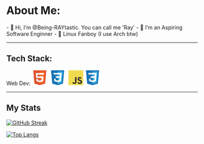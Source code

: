 <h1>About Me:</h1>
- 👋 Hi, I’m @Being-RAYtastic. You can call me 'Ray'
- 🔭 I’m an Aspiring Software Enginner
- 🐧 Linux Fanboy (I use Arch btw)

---
<h2>Tech Stack:</h2>

Web Dev:
<img src="https://github.com/devicons/devicon/blob/master/icons/html5/html5-original.svg" alt="html" width=40 height=40>&nbsp;
<img src="https://github.com/devicons/devicon/blob/master/icons/css3/css3-original.svg" alt="css" width=40 height=40>&nbsp;
<img src="https://github.com/devicons/devicon/blob/master/icons/javascript/javascript-original.svg" alt="js" width=40 height=40>
<img src="https://github.com/devicons/devicon/blob/master/icons/css3/css3-original.svg" alt="css" width=40 height=40>&nbsp;

---
<h2>My Stats</h2>

[![GitHub Streak](https://github-readme-streak-stats.herokuapp.com?user=Being-RAYtastic&theme=aura-dark&hide_border=true)](https://git.io/streak-stats)

[![Top Langs](https://github-readme-stats.vercel.app/api/top-langs/?username=Being-RAYtastic&layout=compact&theme=aura_dark&hide_border=true)](https://github.com/anuraghazra/github-readme-stats)




